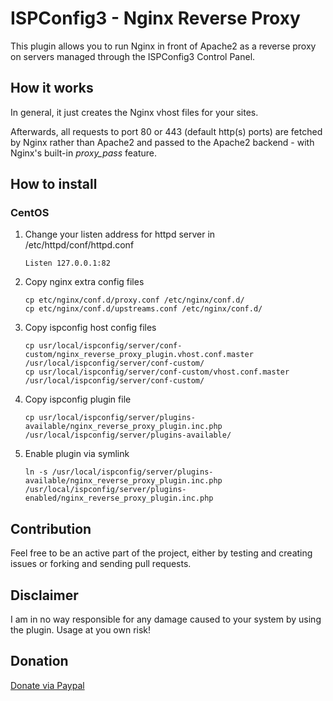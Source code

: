 # ISPConfig3 - Nginx Reverse Proxy

This plugin allows you to run Nginx in front of Apache2 as a reverse proxy on servers managed through the ISPConfig3 Control Panel.

## How it works

In general, it just creates the Nginx vhost files for your sites.

Afterwards, all requests to port 80 or 443 (default http(s) ports) are fetched by Nginx rather than Apache2 and passed to the Apache2 backend - with Nginx's built-in *proxy_pass* feature.

## How to install

### CentOS

1. Change your listen address for httpd server in /etc/httpd/conf/httpd.conf

	```
	Listen 127.0.0.1:82
	```

2. Copy nginx extra config files

	```
	cp etc/nginx/conf.d/proxy.conf /etc/nginx/conf.d/
	cp etc/nginx/conf.d/upstreams.conf /etc/nginx/conf.d/
	```

3. Copy ispconfig host config files

	```
	cp usr/local/ispconfig/server/conf-custom/nginx_reverse_proxy_plugin.vhost.conf.master /usr/local/ispconfig/server/conf-custom/
	cp usr/local/ispconfig/server/conf-custom/vhost.conf.master /usr/local/ispconfig/server/conf-custom/
	```

4. Copy ispconfig plugin file

	```
	cp usr/local/ispconfig/server/plugins-available/nginx_reverse_proxy_plugin.inc.php /usr/local/ispconfig/server/plugins-available/
	```

5. Enable plugin via symlink

	```
	ln -s /usr/local/ispconfig/server/plugins-available/nginx_reverse_proxy_plugin.inc.php /usr/local/ispconfig/server/plugins-enabled/nginx_reverse_proxy_plugin.inc.php
	```

## Contribution

Feel free to be an active part of the project, either by testing and creating issues or forking and sending pull requests.

## Disclaimer

I am in no way responsible for any damage caused to your system by using the plugin.
Usage at you own risk!

## Donation

[Donate via Paypal](https://www.paypal.com/cgi-bin/webscr?cmd=_donations&business=V44LFF7R79DS4&lc=CH&item_name=Rackster%20Internet%20Services&item_number=ispconfig3%2dnginx%2dreverse%2dproxy&no_note=0&cn=Mitteilung%3a&no_shipping=1&rm=1&return=https%3a%2f%2fgithub%2ecom%2fRackster%2fispconfig3%2dnginx%2dreverse%2dproxy&currency_code=CHF&bn=PP%2dDonationsBF%3abtn_donate_SM%2egif%3aNonHosted)
